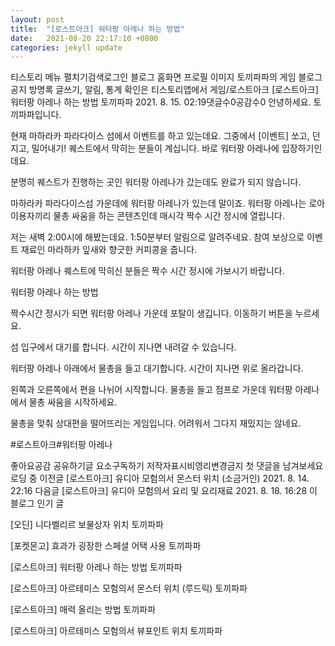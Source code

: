 ```yaml
---
layout: post
title:  "[로스트아크] 워터팡 아레나 하는 방법"
date:   2021-08-20 22:17:10 +0800
categories: jekyll update
---
```

티스토리 메뉴 펼치기검색로그인
블로그 홈화면
프로필 이미지
토끼파파의 게임 블로그
공지
방명록
글쓰기, 알림, 통계 확인은 티스토리앱에서
게임/로스트아크
[로스트아크] 워터팡 아레나 하는 방법
토끼파파
2021. 8. 15. 02:19댓글수0공감수0
안녕하세요. 토끼파파입니다.

현재 마하라카 파라다이스 섬에서 이벤트를 하고 있는데요. 그중에서 [이벤트] 쏘고, 던지고, 밀어내기! 퀘스트에서 막히는 분들이 계십니다. 바로 워터팡 아레나에 입장하기인데요.


분명히 퀘스트가 진행하는 곳인 워터팡 아레나가 갔는데도 완료가 되지 않습니다.

 


 

마하라카 파라다이스섬 가운데에 워터팡 아레나가 있는데 말이죠. 워터팡 아레나는 로아 이용자끼리 물총 싸움을 하는 콘텐츠인데 매시각 짝수 시간 정시에 열립니다.

 


 

저는 새벽 2:00시에 해봤는데요. 1:50분부터 알림으로 알려주네요. 참여 보상으로 이벤트 재료인 마라하카 잎새와 향긋한 커피콩을 줍니다.

 

워터팡 아레나 퀘스트에 막히신 분들은 짝수 시간 정시에 가보시기 바랍니다.

 

워터팡 아레나 하는 방법

짝수시간 정시가 되면 워터팡 아레나 가운데 포탈이 생깁니다. 이동하기 버튼을 누르세요.

 


섬 입구에서 대기를 합니다. 시간이 지나면 내려갈 수 있습니다.

 


워터팡 아레나 아래에서 물총을 들고 대기합니다. 시간이 지나면 위로 올라갑니다.

 


 

왼쪽과 오른쪽에서 편을 나뉘어 시작합니다. 물총을 들고 점프로 가운데 워터팡 아레나에서 물총 싸움을 시작하세요.

 


물총을 맞춰 상대편을 떨어뜨리는 게임입니다. 어려워서 그다지 재밌지는 않네요.

#로스트아크#워터팡 아레나

좋아요공감
공유하기글 요소구독하기
저작자표시비영리변경금지
첫 댓글을 남겨보세요
로딩 중
이전글
[로스트아크] 유디아 모험의서 몬스터 위치 (소금거인)
2021. 8. 14. 22:16
다음글
[로스트아크] 유디아 모험의서 요리 및 요리재료
2021. 8. 18. 16:28
이 블로그 인기 글

[오딘] 니다벨리르 보물상자 위치
토끼파파

[포켓몬고] 효과가 굉장한 스페셜 어택 사용
토끼파파

[로스트아크] 워터팡 아레나 하는 방법
토끼파파

[로스트아크] 아르테미스 모험의서 몬스터 위치 (루드릭)
토끼파파

[로스트아크] 매력 올리는 방법
토끼파파

[로스트아크] 아르테미스 모험의서 뷰포인트 위치
토끼파파